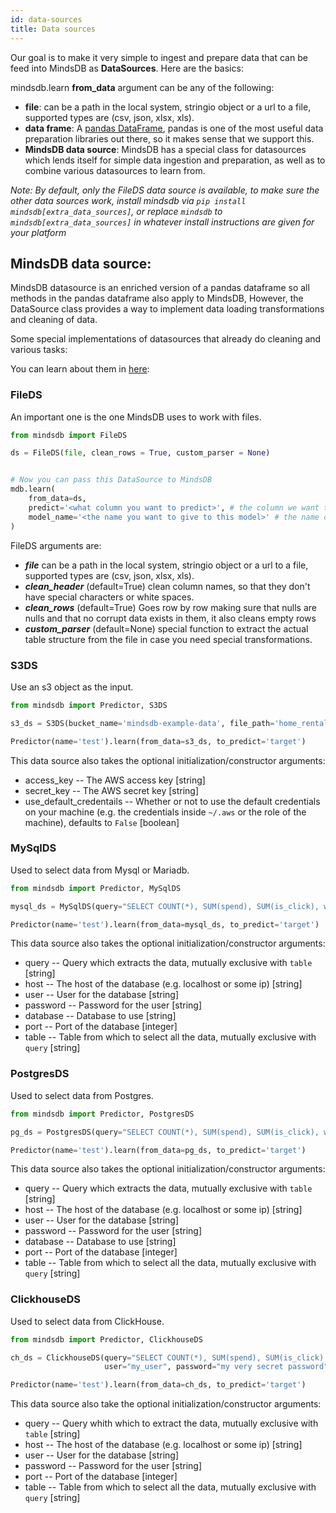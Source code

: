 ```yaml
---
id: data-sources
title: Data sources
---
```

Our goal is to make it very simple to ingest and prepare data that can be feed into MindsDB as **DataSources**. Here are the basics:

mindsdb.learn **from_data** argument can be any of the following:
 
 * **file**: can be a path in the local system, stringio object or a url to a file, supported types are (csv, json, xlsx, xls).
 * **data frame**: A [pandas DataFrame](), pandas is one of the most useful data preparation libraries out there, so it makes sense that we support this.
 * **MindsDB data source**: MindsDB has a special class for datasources which lends itself for simple data ingestion and preparation, as well as to combine various datasources to learn from.

*Note: By default, only the FileDS data source is available, to make sure the other data sources work, install mindsdb via `pip install mindsdb[extra_data_sources]`, or replace `mindsdb` to `mindsdb[extra_data_sources]` in whatever install instructions are given for your platform*

## MindsDB data source:

MindsDB datasource is an enriched version of a pandas dataframe so all methods in the pandas dataframe also apply to MindsDB,
However, the DataSource class provides a way to implement data loading transformations and cleaning of data.

Some special implementations of datasources that already do cleaning and various tasks:

You can learn about them in [here](https://github.com/mindsdb/mindsdb/tree/master/mindsdb/libs/data_sources):

### FileDS

An important one is the one MindsDB uses to work with files.

```python
from mindsdb import FileDS

ds = FileDS(file, clean_rows = True, custom_parser = None)


# Now you can pass this DataSource to MindsDB
mdb.learn(
    from_data=ds,
    predict='<what column you want to predict>', # the column we want to learn to predict given all the data in the file
    model_name='<the name you want to give to this model>' # the name of this model
)

```
FileDS arguments are:

* ***file*** can be a path in the local system, stringio object or a url to a file, supported types are (csv, json, xlsx, xls).
* ***clean_header*** (default=True) clean column names, so that they don't have special characters or white spaces.
* ***clean_rows*** (default=True) Goes row by row making sure that nulls are nulls and that no corrupt data exists in them, it also cleans empty rows
* ***custom_parser*** (default=None) special function to extract the actual table structure from the file in case you need special transformations.


### S3DS

Use an s3 object as the input.
```python
from mindsdb import Predictor, S3DS

s3_ds = S3DS(bucket_name='mindsdb-example-data', file_path='home_rentals.csv')`

Predictor(name='test').learn(from_data=s3_ds, to_predict='target')
```

This data source also takes the optional initialization/constructor arguments:

* access_key -- The AWS access key [string]
* secret_key -- The AWS secret key [string]
* use_default_credentails -- Whether or not to use the default credentials on your machine (e.g. the credentials inside `~/.aws` or the role of the machine), defaults to `False` [boolean]


### MySqlDS

Used to select data from Mysql or Mariadb.

```python
from mindsdb import Predictor, MySqlDS

mysql_ds = MySqlDS(query="SELECT COUNT(*), SUM(spend), SUM(is_click), website FROM advertising_data", user="my_user", password="my very secret password", database="main_db")

Predictor(name='test').learn(from_data=mysql_ds, to_predict='target')
```

This data source also takes the optional initialization/constructor arguments:

* query -- Query which extracts the data, mutually exclusive with `table` [string]
* host -- The host of the database (e.g. localhost or some ip) [string]
* user -- User for the database [string]
* password -- Password for the user [string]
* database -- Database to use [string]
* port -- Port of the database [integer]
* table -- Table from which to select all the data, mutually exclusive with `query` [string]

### PostgresDS

Used to select data from Postgres.

```python
from mindsdb import Predictor, PostgresDS

pg_ds = PostgresDS(query="SELECT COUNT(*), SUM(spend), SUM(is_click), website FROM advertising_data", user="my_user", password="my very secret password", database="main_db")

Predictor(name='test').learn(from_data=pg_ds, to_predict='target')
```

This data source also takes the optional initialization/constructor arguments:

* query -- Query which extracts the data, mutually exclusive with `table` [string]
* host -- The host of the database (e.g. localhost or some ip) [string]
* user -- User for the database [string]
* password -- Password for the user [string]
* database -- Database to use [string]
* port -- Port of the database [integer]
* table -- Table from which to select all the data, mutually exclusive with `query` [string]


### ClickhouseDS

Used to select data from ClickHouse.

```python
from mindsdb import Predictor, ClickhouseDS

ch_ds = ClickhouseDS(query="SELECT COUNT(*), SUM(spend), SUM(is_click), website FROM default.advertising_data",
                     user="my_user", password="my very secret password")

Predictor(name='test').learn(from_data=ch_ds, to_predict='target')
```

This data source also take the optional initialization/constructor arguments:

* query -- Query whith which to extract the data, mutually exclusive with `table` [string]
* host -- The host of the database (e.g. localhost or some ip) [string]
* user -- User for the database [string]
* password -- Password for the user [string]
* port -- Port of the database [integer]
* table -- Table from which to select all the data, mutually exclusive with `query` [string]
